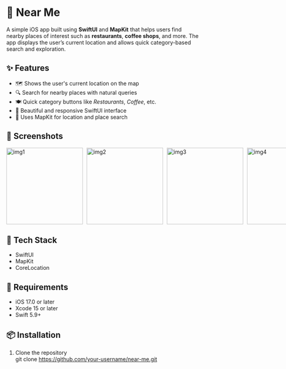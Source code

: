 # 📍 Near Me

A simple iOS app built using **SwiftUI** and **MapKit** that helps users find nearby places of interest such as **restaurants**, **coffee shops**, and more. The app displays the user’s current location and allows quick category-based search and exploration.

## ✨ Features

- 🗺️ Shows the user's current location on the map  
- 🔍 Search for nearby places with natural queries  
- 🍽️ Quick category buttons like *Restaurants*, *Coffee*, etc.  
- 📱 Beautiful and responsive SwiftUI interface  
- 📍 Uses MapKit for location and place search  

## 🚀 Screenshots
<div style="display: flex; gap: 10px;">
    <img src="https://github.com/user-attachments/assets/1605c874-4c52-4dc1-90ef-af4e8a2a6fd7" alt="img1" width="200" />
    <img src="https://github.com/user-attachments/assets/9bcfe288-a7ee-4ff8-9c7e-d4465b09c712" alt="img2" width="200" />
    <img src="https://github.com/user-attachments/assets/f666b89f-90f1-4b8a-921e-d672ee3bfefa" alt="img3" width="200" />
    <img src="https://github.com/user-attachments/assets/5c6b052d-bb87-4873-aba6-761774d85216" alt="img4" width="200" />
</div>



## 🚀 Tech Stack

- SwiftUI  
- MapKit  
- CoreLocation  

## 📱 Requirements

- iOS 17.0 or later  
- Xcode 15 or later  
- Swift 5.9+

## 📦 Installation

1. Clone the repository  
   git clone https://github.com/your-username/near-me.git
